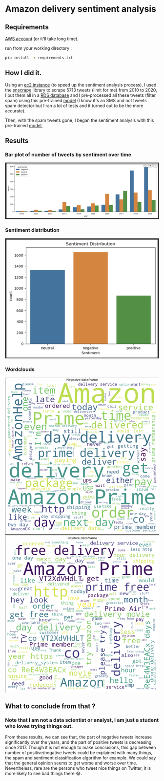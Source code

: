 # Amazon delivery sentiment analysis
## Requirements
[AWS account](https://aws.amazon.com/fr/) (or it'll take long time).

run from your working directory : 
```bash
pip install -r requirements.txt
```
## How I did it.
Using an [ec2 instance](https://aws.amazon.com/fr/ec2/) (to speed up the sentiment analysis process), I used the [snscrape](https://github.com/JustAnotherArchivist/snscrape) library to scrape 5713 tweets (limit for me) from 2010 to 2020, I put them all in a [RDS database](https://aws.amazon.com/fr/rds/) and I pre-processed all these tweets (filter spam) using this pre-trained [model](https://huggingface.co/mrm8488/bert-tiny-finetuned-sms-spam-detection) (I know it's an SMS and not tweets spam detector but I ran a lot of tests and it turned out to be the more accurate).

Then, with the spam tweets gone, I began the sentiment analysis with this pre-trained [model](https://huggingface.co/cardiffnlp/twitter-roberta-base-sentiment-latest), 
## Results
### Bar plot of number of tweets by sentiment over time
![alt text](./plots_amazon/barplot_per_year.png)
### Sentiment distribution
![alt text](plots_amazon/sentiment_distribution.png)
### Wordclouds
![alt text](plots_amazon/n_wordcloud.png)
![alt text](plots_amazon/p_wordcloud.png)

## What to conclude from that ?

### Note that I am not a data scientist or analyst, I am just a student who loves trying things out.
From these results, we can see that, the part of negative tweets increase significantly over the years, and the part of positive tweets is decreasing since 2017.
Though it is not enough to make conclusions, this gap between number of positive/negative tweets could be explained with many things, the spam and sentiment classification algorithm for example. We could say that the general opinion seems to get worse and worse over time. Nevertheless, rare are the persons who tweet nice things on Twitter, it is more likely to see bad things there 😂.
